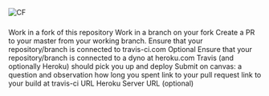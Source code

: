![CF](https://camo.githubusercontent.com/70edab54bba80edb7493cad3135e9606781cbb6b/687474703a2f2f692e696d6775722e636f6d2f377635415363382e706e67) 

###
Work in a fork of this repository
Work in a branch on your fork
Create a PR to your master from your working branch.
Ensure that your repository/branch is connected to travis-ci.com
Optional Ensure that your repository/branch is connected to a dyno at heroku.com
Travis (and optionally Heroku) should pick you up and deploy
Submit on canvas:
a question and observation
how long you spent
link to your pull request
link to your build at travis-ci URL
Heroku Server URL (optional)